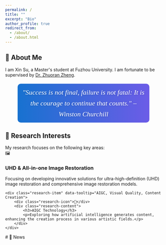 ```yaml
---
permalink: /
title: ""
excerpt: "Bio"
author_profile: true
redirect_from: 
  - /about/
  - /about.html
---
```

## 👋 About Me
I am Xin Su, a Master's student at Fuzhou University. I am fortunate to be supervised by [Dr. Zhuoran Zheng](https://scholar.google.com/citations?user=pXzPL-sAAAAJ&hl=zh-CN&oi=ao).
<div id="motto" class="simple-motto">"Success is not final, failure is not fatal: It is the courage to continue that counts." – Winston Churchill</div>

<style>
.simple-motto {
    font-style: italic;
    font-size: 22px;
    color: #333;
    margin: 20px 0;
    text-align: center;
    font-family: 'Georgia', serif;
    font-weight: 500;
    max-width: 80%;
    margin-left: auto;
    margin-right: auto;
    line-height: 1.6;
    background: linear-gradient(to right, #1772d0, #6c5ce7);
    padding: 10px;
    border-radius: 10px;
    color: white;
    text-shadow: 1px 1px 5px rgba(0, 0, 0, 0.2);
}
</style>
## 🔬 Research Interests
<div class="research-areas">
    My research focuses on the following key areas:

<div class="research-areas">
    <div class="research-item" data-tooltip="UHD Image Restoration, All-in-one Image Restoration, Advanced Restoration Models">
        <div class="research-icon">🖼️</div>
        <div class="research-content">
            <h3>UHD & All-in-one Image Restoration</h3>
            <p>Focusing on developing innovative solutions for ultra-high-definition (UHD) image restoration and comprehensive image restoration models.</p>
        </div>
    </div>

    <div class="research-item" data-tooltip="AIGC, Visual Quality, Content Creation">
        <div class="research-icon">🤖</div> 
        <div class="research-content">
            <h3>AIGC Technology</h3>
            <p>Exploring how artificial intelligence generates content, enhancing the creation process in various artistic fields.</p>
        </div>
    </div>

</div>
# 📰 News
<!-- <div class="news-container"> -->


<!-- </div> -->

